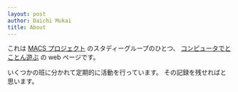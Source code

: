 ```yaml
---
layout: post
author: Daichi Mukai
title: About
---
```


これは [MACS プロジェクト](http://www.sci.kyoto-u.ac.jp/ja/academics/programs/macs/) のスタディーグループのひとつ、
[コンピュータでとことん遊ぶ](http://www.sci.kyoto-u.ac.jp/ja/academics/programs/macs/sg/sg2018/sg2018-toh/) の web ページです。

いくつかの班に分かれて定期的に活動を行っています。
その記録を残せればと思います。
